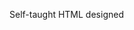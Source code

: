 Self-taught HTML designed
              
 
 
 
      
 
 
                                                                                                     